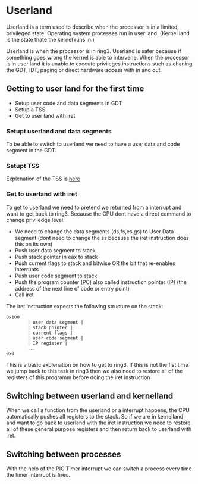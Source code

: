 # Userland
Userland is a term used to describe when the processor is in a limited, privileged state. Operating system processes run in user land. (Kernel land is the state thate the kernel runs in.)

Userland is when the processor is in ring3. Userland is safer because if something goes wrong the kernel is able to intervene. When the processor is in user land it is unable to execute privileges instructions such as chaning the GDT, IDT, paging or direct hardware access with in and out.

## Getting to user land for the first time
- Setup user code and data segments in GDT
- Setup a TSS
- Get to user land with iret

### Setupt userland and data segments
To be able to switch to userland we need to have a user data and code segment in the GDT.

### Setupt TSS
Explenation of the TSS is [here](../STCQ/TSS.md)

### Get to userland with iret
To get to userland we need to pretend we returned from a interrupt and want to get back to ring3. Because the CPU dont have a direct command to change priviledge level.

- We need to change the data segments (ds,fs,es,gs) to User Data segment (dont need to change the ss because the iret instruction does this on its own)
- Push user data segment to stack
- Push stack pointer in eax to stack
- Push current flags to stack and bitwise OR the bit that re-enables interrupts
- Push user code segment to stack
- Push the program counter (PC) also called instruction pointer (IP) (the address of the next line of code or entry point) 
- Call iret

The iret instruction expects the following structure on the stack:
```
0x100
		| user data segment |
		| stack pointer |
		| current flags |
		| user code segment |
		| IP register |
		...
0x0
```
This is a basic explenation on how to get to ring3. If this is not the fist time we jump back to this task in ring3 then we also need to restore all of the registers of this programm before doing the iret instruction

## Switching between userland and kernelland
When we call a function from the userland or a interrupt happens, the CPU automatically pushes all registers to the stack. So if we are in kernelland and want to go back to userland with the iret instruction we need to restore all of these general purpose registers and then return back to userland with iret.

## Switching between processes
With the help of the PIC Timer interrupt we can switch a process every time the timer interrupt is fired.

